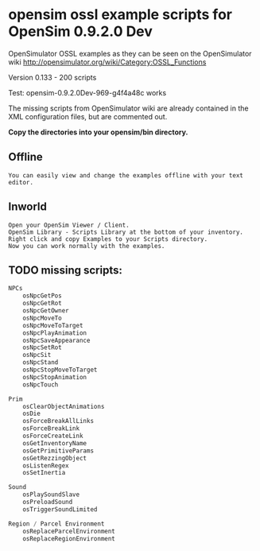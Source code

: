 # opensim ossl example scripts for OpenSim 0.9.2.0 Dev

OpenSimulator OSSL examples as they can be seen on the OpenSimulator wiki http://opensimulator.org/wiki/Category:OSSL_Functions

Version 0.133 - 200 scripts

Test: opensim-0.9.2.0Dev-969-g4f4a48c works

The missing scripts from OpenSimulator wiki are already contained in the XML configuration files, but are commented out.

**Copy the directories into your opensim/bin directory.**


## Offline
    You can easily view and change the examples offline with your text editor.

## Inworld
    Open your OpenSim Viewer / Client.
    OpenSim Library - Scripts Library at the bottom of your inventory.
    Right click and copy Examples to your Scripts directory.
    Now you can work normally with the examples.

## TODO missing scripts:
```javascript
NPCs
    osNpcGetPos	
    osNpcGetRot	
    osNpcGetOwner
    osNpcMoveTo
    osNpcMoveToTarget
    osNpcPlayAnimation
    osNpcSaveAppearance
    osNpcSetRot	
    osNpcSit	
    osNpcStand	
    osNpcStopMoveToTarget	
    osNpcStopAnimation	
    osNpcTouch

Prim
    osClearObjectAnimations
    osDie
    osForceBreakAllLinks	
    osForceBreakLink
    osForceCreateLink
    osGetInventoryName
    osGetPrimitiveParams
    osGetRezzingObject
    osListenRegex
    osSetInertia

Sound
    osPlaySoundSlave	
    osPreloadSound	
    osTriggerSoundLimited 

Region / Parcel Environment
    osReplaceParcelEnvironment
    osReplaceRegionEnvironment
```
